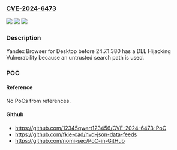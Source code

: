 ### [CVE-2024-6473](https://cve.mitre.org/cgi-bin/cvename.cgi?name=CVE-2024-6473)
![](https://img.shields.io/static/v1?label=Product&message=Browser&color=blue)
![](https://img.shields.io/static/v1?label=Version&message=0%3C%2024.7.1.380%20&color=brighgreen)
![](https://img.shields.io/static/v1?label=Vulnerability&message=CWE-426%20Untrusted%20Search%20Path&color=brighgreen)

### Description

Yandex Browser for Desktop before 24.7.1.380 has a DLL Hijacking Vulnerability because an untrusted search path is used.

### POC

#### Reference
No PoCs from references.

#### Github
- https://github.com/12345qwert123456/CVE-2024-6473-PoC
- https://github.com/fkie-cad/nvd-json-data-feeds
- https://github.com/nomi-sec/PoC-in-GitHub

